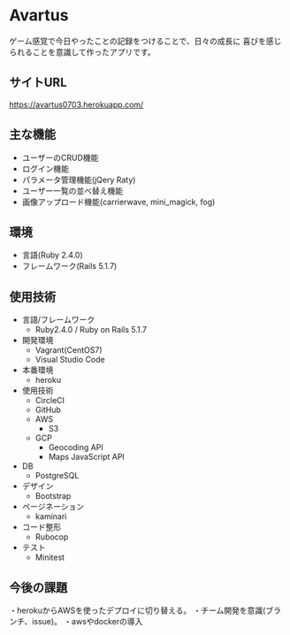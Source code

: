 # Avartus

ゲーム感覚で今日やったことの記録をつけることで、日々の成長に
喜びを感じられることを意識して作ったアプリです。   

## サイトURL
https://avartus0703.herokuapp.com/

## 主な機能

- ユーザーのCRUD機能
- ログイン機能
- パラメータ管理機能(jQery Raty)
- ユーザー一覧の並べ替え機能
- 画像アップロード機能(carrierwave, mini_magick, fog)

## 環境

- 言語(Ruby 2.4.0)
- フレームワーク(Rails 5.1.7) 

## 使用技術
- 言語/フレームワーク
    - Ruby2.4.0 / Ruby on Rails 5.1.7
- 開発環境
    - Vagrant(CentOS7)
    - Visual Studio Code
- 本番環境
    - heroku
- 使用技術
    - CircleCI
    - GitHub
    - AWS
        - S3
    - GCP
        - Geocoding API
        - Maps JavaScript API
- DB
    - PostgreSQL
- デザイン
    - Bootstrap
- ページネーション
    - kaminari
- コード整形
    - Rubocop
- テスト
    - Minitest

## 今後の課題
・herokuからAWSを使ったデプロイに切り替える。
・チーム開発を意識(ブランチ、issue)。
・awsやdockerの導入
